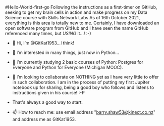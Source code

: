
#Hello-World-first-go
Following the instructions as a first-timer on GitHub, seeking to get my brain cells in action and make progress on my Data Science course with Skills Network Labs
As of 16th October 2021, everything is this area is totally new to me.
Certainly, I have downloaded an open software program from GitHub and I have seen the name GitHub referenced many times, but _USING_ it...!
:-)

- 👋 Hi, I’m @GitKat1953...I think!
- 👀 I’m interested in many things, just now in Python...

- 🌱 I’m currently studying 2 basic courses of Python: Postgres for Everyone and Python for Everyone (Michigan MOOC).

- 💞️ I’m looking to collaborate on NOTHING yet as I have very little to offer in such collaboration. I am in the process of putting my first Jupiter notebook up for sharing, being a good boy who follows and listens to instructions given in his course! :-P
- That's always a good way to start.

- 📫 How to reach me: use email address "barry.shaw53@kinect.co.nz" and address me as GitKat1953.
